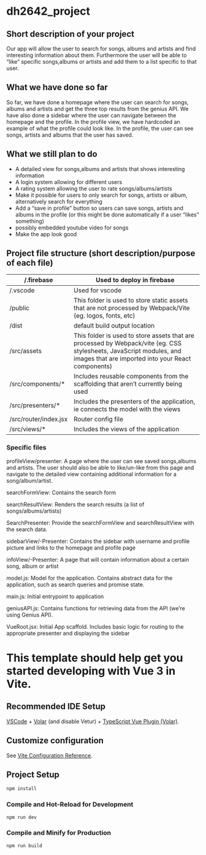 # dh2642_project

## Short description of your project

Our app will allow the user to search for songs, albums and artists and find interesting information about them. Furthermore the user will be able to “like” specific songs,albums or artists and add them to a list specific to that user. 

## What we have done so far
So far, we have done a homepage where the user can search for songs, albums and artists and get the three top results from the genius API. We have also done a sidebar where the user can navigate between the homepage and the profile. In the profile view, we have hardcoded an example of what the profile could look like. In the profile, the user can see songs, artists and albums that the user has saved. 

## What we still plan to do
- A detailed view for songs,albums and artists that shows interesting information
- A login system allowing for different users
- A rating system allowing the user to rate songs/albums/artists
- Make it possible for users to only search for songs, artists or album, alternatively search for everything 
- Add a “save in profile” button so users can save songs, artists and albums in the profile (or this might be done automatically if a user “likes” something)
- possibly embedded youtube video for songs
- Make the app look good

## Project file structure (short description/purpose of each file)

| /.firebase            | Used to deploy in firebase                                                                                                                                                 |
|-----------------------|----------------------------------------------------------------------------------------------------------------------------------------------------------------------------|
| /.vscode              | Used for vscode                                                                                                                                                            |
| /public               | This folder is used to store static assets that are not processed by Webpack/Vite (eg. logos, fonts, etc)                                                                  |
| /dist                 | default build output location                                                                                                                                              |
| /src/assets           | This folder is used to store assets that are processed by Webpack/vite (eg. CSS stylesheets, JavaScript modules, and images that are imported into your React components)  |
| /src/components/*     | Includes reusable components from the scaffolding that aren’t currently being used                                                                                         |
| /src/presenters/*     | Includes the presenters of the application, ie connects the model with the views                                                                                           |
| /src/router/index.jsx | Router config file                                                                                                                                                         |
| /src/views/*          | Includes the views of the application                                                                                                                                      |                                                                                                                                   |

### Specific files
profileView/presenter: A page where the user can see saved songs,albums and artists. The user should also be able to like/un-like from this page and navigate to the detailed view containing additional information for a song/album/artist.

searchFormView: Contains the search form

searchResultView: Renders the search results (a list of songs/albums/artists)

SearchPresenter: Provide the searchFormView and searchResultView with the search data.

sidebarView/-Presenter: Contains the sidebar with username and profile picture and links to the homepage and profile page

infoView/-Presenter: A page that will contain information about a certain song, album or artist

model.js: Model for the application. Contains abstract data for the application, such as search queries and promise state.

main.js: Initial entrypoint to application 

geniusAPI.js: Contains functions for retrieving data from the API (we’re using Genius API).

VueRoot.jsx: Initial App scaffold. Includes basic logic for routing to the appropriate presenter and displaying the sidebar


# This template should help get you started developing with Vue 3 in Vite.

## Recommended IDE Setup

[VSCode](https://code.visualstudio.com/) + [Volar](https://marketplace.visualstudio.com/items?itemName=Vue.volar) (and disable Vetur) + [TypeScript Vue Plugin (Volar)](https://marketplace.visualstudio.com/items?itemName=Vue.vscode-typescript-vue-plugin).

## Customize configuration

See [Vite Configuration Reference](https://vitejs.dev/config/).

## Project Setup

```sh
npm install
```

### Compile and Hot-Reload for Development

```sh
npm run dev
```

### Compile and Minify for Production

```sh
npm run build
```
